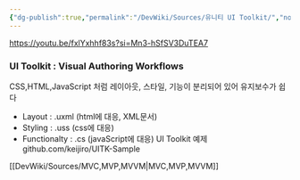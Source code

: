 ```yaml
---
{"dg-publish":true,"permalink":"/DevWiki/Sources/유니티 UI Toolkit/","noteIcon":"","created":"2024-09-17T17:48:33.000+09:00","updated":"2025-07-19T22:58:36.984+09:00"}
---
```


https://youtu.be/fxlYxhhf83s?si=Mn3-hSfSV3DuTEA7
### UI Toolkit : Visual Authoring Workflows
CSS,HTML,JavaScript 처럼 레이아웃, 스타일, 기능이 분리되어 있어 유지보수가 쉽다
* Layout : .uxml (html에 대응, XML문서)
* Styling : .uss (css에 대응)
* Functionalty : .cs (javaScript에 대응)
UI Toolkit 예제
github.com/keijiro/UITK-Sample

[[DevWiki/Sources/MVC,MVP,MVVM\|MVC,MVP,MVVM]]